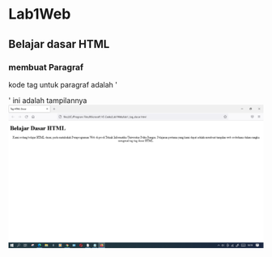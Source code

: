 # Lab1Web
## Belajar dasar HTML

### membuat Paragraf 
kode tag untuk paragraf adalah '<p>'
ini adalah tampilannya
![Gambar 1](ss1.png)
